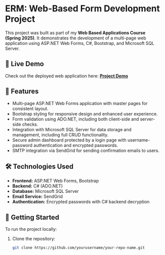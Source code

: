 # ERM: Web-Based Form Development Project

This project was built as part of my **Web Based Applications Course (Spring 2025)**. It demonstrates the development of a multi-page web application using ASP.NET Web Forms, C#, Bootstrap, and Microsoft SQL Server.  

## 🚀 Live Demo
Check out the deployed web application here: [**Project Demo**](<Insert-Link-Here>)

## 📌 Features
- Multi-page ASP.NET Web Forms application with master pages for consistent layout.
- Bootstrap styling for responsive design and enhanced user experience.
- Form validation using ADO.NET, including both client-side and server-side checks.
- Integration with Microsoft SQL Server for data storage and management, including full CRUD functionality.
- Secure admin dashboard protected by a login page with username-password authentication and encrypted passwords.
- SMTP integration via SendGrid for sending confirmation emails to users.

## 🛠️ Technologies Used
- **Frontend:** ASP.NET Web Forms, Bootstrap
- **Backend:** C# (ADO.NET)
- **Database:** Microsoft SQL Server
- **Email Service:** SendGrid
- **Authentication:** Encrypted passwords with C# backend decryption

## 📂 Getting Started
To run the project locally:  
1. Clone the repository:  
   ```bash
   git clone https://github.com/yourusername/your-repo-name.git
